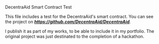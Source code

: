 DecentraAid Smart Contract Test

This file includes a test for the DecentraAid's smart contract. 
You can see the project on ***https://github.com/DecentraAid/DecentraAid***.

I publish it as part of my works, to be able to include it in my portfolio. The original project was just destinated to the completion of a hackathon.

